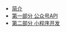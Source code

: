 * [简介](wxapi/ "")
* [第一部分 公众号API](wxapi/c001-wxmp.md '公众号API')
* [第二部分 小程序开发](wxapi/c002-miniapp.md '小程序开发')